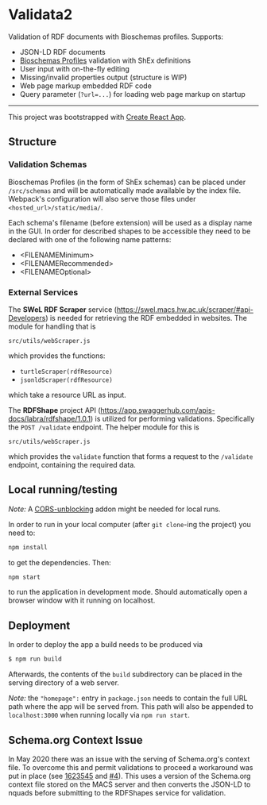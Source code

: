 # Validata2
Validation of RDF documents with Bioschemas profiles. Supports:

* JSON-LD RDF documents
* [Bioschemas Profiles](https://bioschemas.org/profiles/) validation with ShEx definitions
* User input with on-the-fly editing
* Missing/invalid properties output (structure is WIP)
* Web page markup embedded RDF code
* Query parameter (`?url=...`) for loading web page markup on startup

---

This project was bootstrapped with [Create React App](https://github.com/facebook/create-react-app).

## Structure

### Validation Schemas
Bioschemas Profiles (in the form of ShEx schemas) can be placed under `/src/schemas` and will be automatically made available by the index file. Webpack's configuration will also serve those files under `<hosted_url>/static/media/`.

Each schema's filename (before extension) will be used as a display name in the GUI. In order for described shapes to be accessible they need to be declared with one of the following name patterns:

* \<FILENAMEMinimum>
* \<FILENAMERecommended>
* \<FILENAMEOptional> 

### External Services
The **SWeL RDF Scraper** service (https://swel.macs.hw.ac.uk/scraper/#api-Developers) is needed for retrieving the RDF embedded in websites. The module for handling that is 

`src/utils/webScraper.js`

which provides the functions:
* `turtleScraper(rdfResource)`
* `jsonldScraper(rdfResource)`

which take a resource URL as input.

The **RDFShape** project API (https://app.swaggerhub.com/apis-docs/labra/rdfshape/1.0.1) is utilized for performing validations. Specifically the `POST /validate` endpoint. The helper module for this is 

`src/utils/webScraper.js`

which provides the `validate` function that forms a request to the `/validate` endpoint, containing the required data.

## Local running/testing
*Note:* A [CORS-unblocking](https://chrome.google.com/webstore/detail/allow-cors-access-control/lhobafahddgcelffkeicbaginigeejlf?hl=en) addon might be needed for local runs.

In order to run in your local computer (after `git clone`-ing the project) you need to:

```bash
npm install
```
to get the dependencies. Then:

```bash
npm start
```
to run the application in development mode. Should automatically open a browser window with it running on localhost.

## Deployment
In order to deploy the app a build needs to be produced via
```bash
$ npm run build
```

Afterwards, the contents of the `build` subdirectory can be placed in the serving directory of a web server.

*Note:* the `"homepage":` entry in `package.json` needs to contain the full URL path where the app will be served from. This path will also be appended to `localhost:3000` when running locally via `npm run start`.

## Schema.org Context Issue

In May 2020 there was an issue with the serving of Schema.org's context file. To overcome this and permit validations to proceed a workaround was put in place (see [1623545](https://github.com/jathanasiou/hw-dissertation-validata2/commit/1623545785db96cdeeb4b8da58b83ac8e22d2138) and [#4](https://github.com/jathanasiou/hw-dissertation-validata2/issues/4)). This uses a version of the Schema.org context file stored on the MACS server and then converts the JSON-LD to nquads before submitting to the RDFShapes service for validation.
